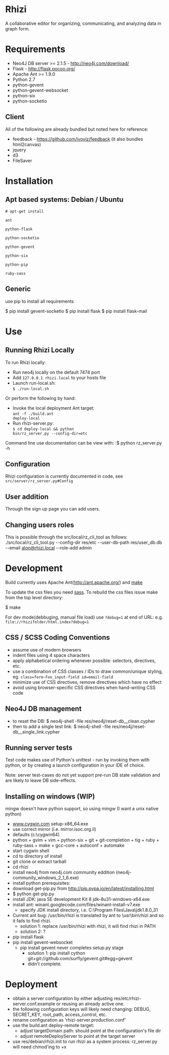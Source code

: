 # Rhizi
A collaborative editor for organizing, communicating, and analyzing data in graph form.

# Requirements
- Neo4J DB server >= 2.1.5 - http://neo4j.com/download/
- Flask - http://flask.pocoo.org/
- Apache Ant >= 1.9.0
- Python 2.7
- python-gevent
- python-gevent-websocket
- python-six
- python-socketio

## Client
All of the following are already bundled but noted here for reference:
- feedback - https://github.com/ivoviz/feedback (it also bundles html2canvas)
- jquery
- d3
- FileSaver

# Installation
## Apt based systems: Debian / Ubuntu
<code># apt-get install \
ant \
python-flask \
python-socketio \
python-gevent \
python-six \
python-pip \
ruby-sass
</code>

## Generic
use pip to install all requirements

 $ pip install gevent-socketio
 $ pip install flask
 $ pip install flask-mail

# Use
## Running Rhizi Locally
To run Rhizi locally:
- Run neo4j locally on the default 7474 port
- Add <code>127.0.0.1 rhizi.local</code> to your hosts file
- Launch run-local.sh:<br>
<code>$ ./run-local.sh</code>

Or perform the following by hand:

- Invoke the local deployment Ant target:<br>
<code>ant -f ./build.ant deploy-local</code>
- Run rhizi-server.py:<br>
<code>$ cd deploy-local && python bin/rz_server.py --config-dir=etc</code>

Command line use documentation can be view with:
:$ python rz_server.py -h

## Configuration
Rhizi configuration is currently documented in code, see <code>src/server/rz_server.py#Config</code>

## User addition
Through the sign up page you can add users.

## Changing users roles
This is possible through the src/local/rz_cli_tool as follows:
./src/local/rz_cli_tool.py --config-dir res/etc --user-db-path res/user_db.db --email alon@rhizi.local --role-add admin

# Development
Build currently uses Apache Ant(http://ant.apache.org/) and [make](https://www.gnu.org/software/make/)

To update the css files you need [sass](http://sass-lang.com/). To rebuild the css files issue make from the top level directory:

 $ make

 For dev mode(debbuging, manual file load) use `?debug=1` at end of URL: e.g. `file://rhizifolder/html.index?debug=1`

## CSS / SCSS Coding Conventions
- assume use of modern browsers
- indent files using 4 space characters
- apply alphabetical ordering whenever possible: selectors, directives, etc.
- use a combination of CSS classes / IDs to draw common/unique styling, eg. <code>class=form-Foo\_input-field id=email-field</code>
- minimize use of CSS directives, remove directives which have no effect
- avoid using browser-specific CSS directives when hand-writing CSS code

## Neo4J DB management
- to reset the DB:
 $ neo4j-shell -file res/neo4j/reset-db__clean.cypher
- then to add a single test link:
 $ neo4j-shell -file res/neo4j/reset-db__single_link.cypher

## Running server tests
Test code makes use of Python's unittest - run by invoking them with python,
or by creating a launch configuration in your IDE of choice.

Note: server test-cases do not yet support pre-run DB state validation and are
likely to leave DB side-effects.

## Installing on windows (WIP)
mingw doesn't have python support, so using mingw (I want a unix native python)

- www.cygwin.com setup-x86_64.exe
- use correct mirror (i.e. mirror.isoc.org.il)
- defaults (c:\cygwin64)
- python + gvim + vim + python-six + git + git-completion + tig + ruby + ruby-sass + make + gcc-core + autoconf + automake
- start cygwin shell
- cd to directory of install
- git clone or extract tarball
- cd rhizi
- install neo4j from neo4j.com community eddition (neo4j-community_windows_2_1_6.exe)
- install python prerequisites:
- download get-pip.py from http://pip.pypa.io/en/latest/installing.html
- $ python get-pip.py
- install JDK: java SE development Kit 8 jdk-8u31-windows-x64.exe
- install ant: winant.googlecode.com/files/winant-install-v7.exe
  - specify JDK install directory, i.e. C:\Program Files\Java\jdk1.8.0_31
- Current ant bug: /usr/bin/rhizi is translated by ant to \usr\bin\rhizi and so it fails to find rhizi.
  - solution 1: replace /usr/bin/rhizi with rhizi, it will find rhizi in PATH
  - solution 2: ?
- pip install flask
- pip install gevent-websocket
  - pip install gevent never completes setup.py stage
    - solution 1: pip install cython git+git://github.com/surfly/gevent.git#egg=gevent
    - didn't complete.

# Deployment
- obtain a server configuration by either adjusting res/etc/rhizi-server.conf.example or reusing an already active one.
- the following configuration keys will likely need changing: DEBUG, SECRET_KEY, root_path, access_control, etc.
- rename configuration as 'rhizi-server.production.conf'
- use the build.ant deploy-remote target:
  - adjust targetDomain path: should point at the configuration's file dir
  - adjust remoteDeployServer to point at the target server
- use res/debian/rhizi.init to run rhizi as a system process: rz_server.py will need chmod'ing to +x

